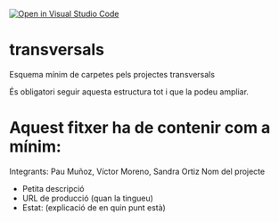 [![Open in Visual Studio Code](https://classroom.github.com/assets/open-in-vscode-f059dc9a6f8d3a56e377f745f24479a46679e63a5d9fe6f495e02850cd0d8118.svg)](https://classroom.github.com/online_ide?assignment_repo_id=6494318&assignment_repo_type=AssignmentRepo)
# transversals
Esquema mínim de carpetes pels projectes transversals

És obligatori seguir aquesta estructura tot i que la podeu ampliar.


# Aquest fitxer ha de contenir com a mínim:
   Integrants: Pau Muñoz, Víctor Moreno, Sandra Ortiz
   Nom del projecte
 * Petita descripció
 * URL de producció (quan la tingueu)
 * Estat: (explicació de en quin punt està)
